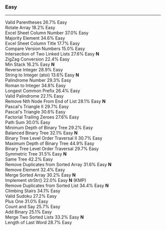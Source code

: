 ### Easy
- - -
Valid Parentheses	26.7%	Easy  
Rotate Array	18.2%	Easy  
Excel Sheet Column Number	37.0%	Easy  
Majority Element	34.6%	Easy  
Excel Sheet Column Title	17.7%	Easy  
Compare Version Numbers	15.0%	Easy    
Intersection of Two Linked Lists	27.6%	Easy   __N__  
ZigZag Conversion	22.4%	Easy  
Min Stack	16.2%	Easy   __N__   
Reverse Integer	28.9%	Easy  
String to Integer (atoi)	13.6%	Easy   __N__  
Palindrome Number	29.3%	Easy  
Roman to Integer	34.8%	Easy  
Longest Common Prefix	26.4%	Easy  
Valid Palindrome	22.1%	Easy  
Remove Nth Node From End of List	28.1%	Easy   __N__  
Pascal's Triangle II	29.7%	Easy  
Pascal's Triangle	30.6%	Easy  
Factorial Trailing Zeroes	27.6%	Easy  
Path Sum	30.0%	Easy  
Minimum Depth of Binary Tree	29.2%	Easy  
Balanced Binary Tree	32.1%	Easy   __N__  
Binary Tree Level Order Traversal II	30.7%	Easy  
Maximum Depth of Binary Tree	44.9%	Easy  
Binary Tree Level Order Traversal	29.7%	Easy  
Symmetric Tree	31.5%	Easy   __N__  
Same Tree	42.2%	Easy  
Remove Duplicates from Sorted Array	31.6%	Easy   __N__  
Remove Element	32.4%	Easy  
Merge Sorted Array	30.2%	Easy   __N__  
Implement strStr()	22.0%	Easy   __N__ (KMP)  
Remove Duplicates from Sorted List	34.4%	Easy   __N__  
Climbing Stairs	34.1%	Easy  
Valid Sudoku	27.2%	Easy  
Plus One	31.0%	Easy  
Count and Say	25.7%	Easy  
Add Binary	25.1%	Easy  
Merge Two Sorted Lists	33.2%	Easy   __N__  
Length of Last Word	28.7%	Easy  
 

